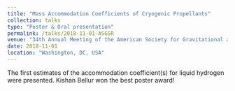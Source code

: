 ```yaml
---
title: "Mass Accommodation Coefficients of Cryogenic Propellants"
collection: talks
type: "Poster & Oral presentation"
permalink: /talks/2018-11-01-ASGSR
venue: "34th Annual Meeting of the American Society for Gravitational and Space Research, Washington,"
date: 2018-11-01
location: "Washington, DC, USA"
---
```


The first estimates of the accommodation coefficient(s) for liquid hydrogen were presented. Kishan Bellur won the best poster award!
